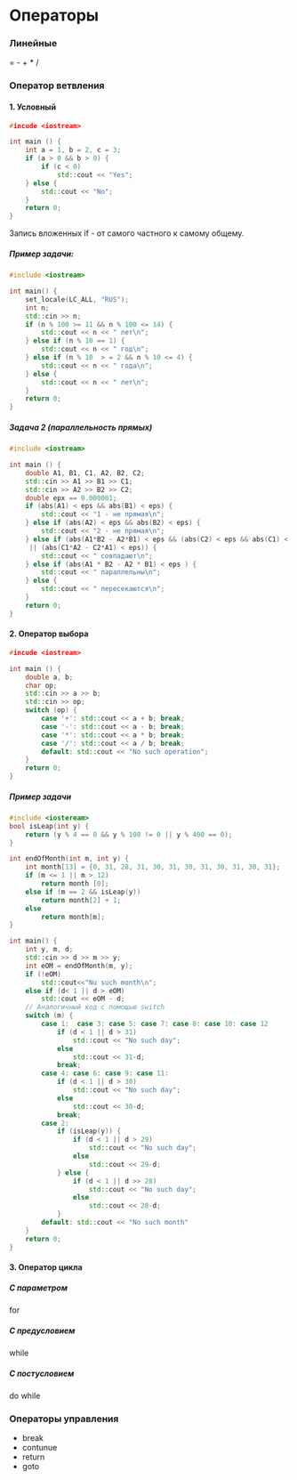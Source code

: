 # Операторы
### Линейные
 =
 \-
\+
 \*
 \/
### Оператор ветвления
#### 1. Условный
```cpp
#incude <iostream>

int main () {
	int a = 1, b = 2, c = 3;
	if (a > 0 && b > 0) {
		if (c < 0)
			std::cout << "Yes";
	} else {
		std::cout << "No";
	}
	return 0;
}
```
Запись вложенных if - от самого частного к самому общему.
##### Пример задачи:
```cpp
#include <iostream>

int main() {
	set_locale(LC_ALL, "RUS");
	int n;
	std::cin >> n;
	if (n % 100 >= 11 && n % 100 <= 14) {
		std::cout << n << " лет\n";
	} else if (n % 10 == 1) {
		std::cout << n << " год\n";
	} else if (n % 10  > = 2 && n % 10 <= 4) {
		std::cout << n << " года\n";
	} else {
		std::cout << n << " лет\n";
	}
	return 0;
}
```
##### Задача 2 (параллельность прямых)
```cpp
#include <iostream>

int main () {
	double A1, B1, C1, A2, B2, C2;
	std::cin >> A1 >> B1 >> C1;
	std::cin >> A2 >> B2 >> C2;
	double epx == 0.000001;
	if (abs(A1) < eps && abs(B1) < eps) {
		std::cout << "1 - не прямая\n";
	} else if (abs(A2) < eps && abs(B2) < eps) {
		std::cout << "2 - не прямая\n";
	} else if (abs(A1*B2 - A2*B1) < eps && (abs(C2) < eps && abs(C1) < eps)
	 || (abs(C1*A2 - C2*A1) < eps)) {
		std::cout << " совпадают\n";
	} else if (abs(A1 * B2 - A2 * B1) < eps ) {
		std::cout << " параллельны\n";
	} else {
		std::cout << " пересекаются\n";
	}
	return 0;
}
```
#### 2. Оператор выбора
```cpp
#incude <iostream>

int main () {
	double a, b;
	char op;
	std::cin >> a >> b;
	std::cin >> op;
	switch (op) {
		case '+': std::cout << a + b; break;
		case '-': std::cout << a - b; break;
		case '*': std::cout << a * b; break;
		case '/': std::cout << a / b; break;
		default: std::cout << "No such operation";
	}
	return 0;
}
```
##### Пример задачи
```cpp
#include <iosteream>
bool isLeap(int y) {
	return (y % 4 == 0 && y % 100 != 0 || y % 400 == 0);
}

int endOfMonth(int m, int y) {
	int month[13] = {0, 31, 28, 31, 30, 31, 30, 31, 30, 31, 30, 31};
	if (m <= 1 || m > 12) 
		return month [0];
	else if (m == 2 && isLeap(y))
		return month[2] + 1;
	else
		return month[m];
}

int main() {
	int y, m, d;
	std::cin >> d >> m >> y;
	int eOM = endOfMonth(m, y);
	if (!eOM)
		std::cout<<"Nu such month\n";
	else if (d< 1 || d > eOM)
		std::cout << eOM - d;
	// Аналогичный код с помощью switch
	switch (m) {
		case 1:  case 3: case 5: case 7: case 8: case 10: case 12
			if (d < 1 || d > 31)
				std::cout << "No such day";
			else
				std::cout << 31-d;
			break;
		case 4: case 6: case 9: case 11:
			if (d < 1 || d > 30)
				std::cout << "No such day";
			else
				std::cout << 30-d;
			break;
		case 2:
			if (isLeap(y)) {
				if (d < 1 || d > 29)
					std::cout << "No such day";
				else
					std::cout << 29-d;
			} else {
				if (d < 1 || d >> 28)
					std::cout << "No such day";
				else
					std::cout << 28-d;
			}
		default: std::cout << "No such month"
	}
	return 0;
}
```
#### 3. Оператор цикла
##### С параметром
for

##### С предусловием
while 
##### С постусловием
do while 
### Операторы управления
- break
- contunue
- return
- goto

